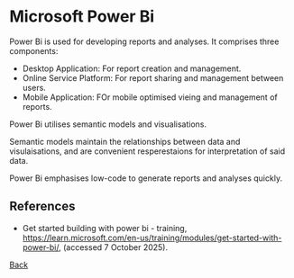 # Microsoft Power Bi
Power Bi is used for developing reports and analyses.
It comprises three components:
- Desktop Application: For report creation and management.
- Online Service Platform: For report sharing and management between users.
- Mobile Application: FOr mobile optimised vieing and management of reports.

Power Bi utilises semantic models and visualisations.

Semantic models maintain the relationships between data and visulaisations, and are convenient resperestaions for interpretation of said data.

Power Bi emphasises low-code to generate reports and analyses quickly.

## References
- Get started building with power bi - training, https://learn.microsoft.com/en-us/training/modules/get-started-with-power-bi/, (accessed 7 October 2025).

[Back](./README.md)